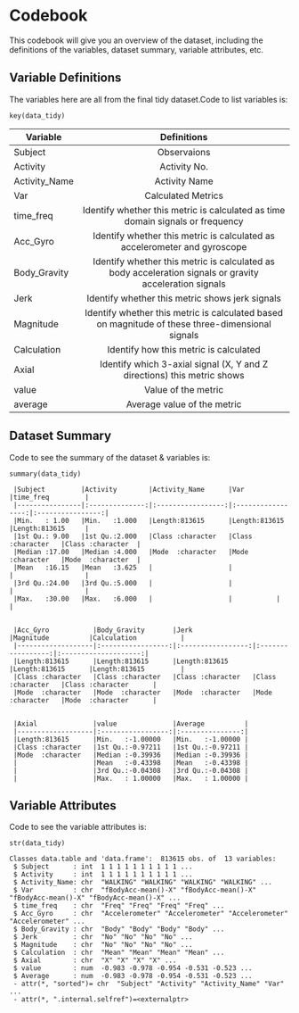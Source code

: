 # Codebook
This codebook will give you an overview of the dataset, including the definitions of the variables, dataset summary, variable attributes, etc.

## Variable Definitions
The variables here are all from the final tidy dataset.Code to list variables is: 
```
key(data_tidy)
```

|Variable	|Definitions												    |
|---------------|:---------------------------------------------------------------------------------------------------------:|
|Subject	|Observaions											    	    |
|Activity	|Activity No.												    |
|Activity_Name	|Activity Name												    |
|Var		|Calculated Metrics											    |
|time_freq	|Identify whether this metric is calculated as time domain signals or frequency				    |
|Acc_Gyro	|Identify whether this metric is calculated as accelerometer and gyroscope				    |
|Body_Gravity	|Identify whether this metric is calculated as body acceleration signals or gravity acceleration signals    |
|Jerk		|Identify whether this metric shows jerk signals							    |
|Magnitude	|Identify whether this metric is calculated based on magnitude of these three-dimensional signals           |
|Calculation	|Identify how this metric is calculated									    |
|Axial		|Identify which 3-axial signal (X, Y and Z directions) this metric shows 				    |
|value		|Value of the metric											    |
|average	|Average value of the metric										    |

## Dataset Summary
Code to see the summary of the dataset & variables is:
```
summary(data_tidy)
```
```
 |Subject         |Activity        |Activity_Name      |Var                |time_freq         |
 |----------------|:--------------:|:-----------------:|:-----------------:|:----------------:|
 |Min.   : 1.00   |Min.   :1.000   |Length:813615      |Length:813615      |Length:813615     |
 |1st Qu.: 9.00   |1st Qu.:2.000   |Class :character   |Class :character   |Class :character  |
 |Median :17.00   |Median :4.000   |Mode  :character   |Mode  :character   |Mode  :character  |
 |Mean   :16.15   |Mean   :3.625   |                   |                   |                  |
 |3rd Qu.:24.00   |3rd Qu.:5.000   |                   |                   |                  |
 |Max.   :30.00   |Max.   :6.000   |                   |		   |		      |
 

 |Acc_Gyro           |Body_Gravity       |Jerk               |Magnitude          |Calculation       	|
 |-------------------|:-----------------:|:-----------------:|:-----------------:|:--------------------:|
 |Length:813615      |Length:813615      |Length:813615      |Length:813615      |Length:813615     	|
 |Class :character   |Class :character   |Class :character   |Class :character   |Class :character  	|
 |Mode  :character   |Mode  :character   |Mode  :character   |Mode  :character   |Mode  :character  	|
                                                                      

 |Axial              |value              |Average          | 
 |-------------------|:-----------------:|:---------------:|
 |Length:813615      |Min.   :-1.00000   |Min.   :-1.00000 | 
 |Class :character   |1st Qu.:-0.97211   |1st Qu.:-0.97211 | 
 |Mode  :character   |Median :-0.39936   |Median :-0.39936 | 
 |                   |Mean   :-0.43398   |Mean   :-0.43398 | 
 |                   |3rd Qu.:-0.04308   |3rd Qu.:-0.04308 | 
 |                   |Max.   : 1.00000   |Max.   : 1.00000 |
```

## Variable Attributes
Code to see the variable attributes is:
```
str(data_tidy)
```
	
```
Classes data.table and 'data.frame':  813615 obs. of  13 variables:
 $ Subject      : int  1 1 1 1 1 1 1 1 1 1 ...
 $ Activity     : int  1 1 1 1 1 1 1 1 1 1 ...
 $ Activity_Name: chr  "WALKING" "WALKING" "WALKING" "WALKING" ...
 $ Var          : chr  "fBodyAcc-mean()-X" "fBodyAcc-mean()-X" "fBodyAcc-mean()-X" "fBodyAcc-mean()-X" ...
 $ time_freq    : chr  "Freq" "Freq" "Freq" "Freq" ...
 $ Acc_Gyro     : chr  "Accelerometer" "Accelerometer" "Accelerometer" "Accelerometer" ...
 $ Body_Gravity : chr  "Body" "Body" "Body" "Body" ...
 $ Jerk         : chr  "No" "No" "No" "No" ...
 $ Magnitude    : chr  "No" "No" "No" "No" ...
 $ Calculation  : chr  "Mean" "Mean" "Mean" "Mean" ...
 $ Axial        : chr  "X" "X" "X" "X" ...
 $ value        : num  -0.983 -0.978 -0.954 -0.531 -0.523 ...
 $ Average      : num  -0.983 -0.978 -0.954 -0.531 -0.523 ...
 - attr(*, "sorted")= chr  "Subject" "Activity" "Activity_Name" "Var" ...
 - attr(*, ".internal.selfref")=<externalptr> 
```
